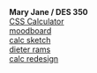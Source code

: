 <!doctype html>
<html>
<head>
<meta charset="UTF-8">
<title>Mary Jane / DES 350</title>
</head>

<body>
		<strong>Mary Jane / DES 350</strong><br>
	<a href="calculator_css.html" target="_self">CSS Calculator</a><br>
	<a href="moodboard.jpg"
	  target="_self">moodboard</a><br>
	<a href="sketch-04.jpg"
	   target="_self">calc sketch</a><br>
	<a href="dieter_rams.html"
	   target="dieter_rams.html">dieter rams</a><br>
	<a href="massimo_calc_final.html"
	   target="massimo_calc_final.html">calc redesign</a><br>
	
	
	
	
	
</body>
</html>
